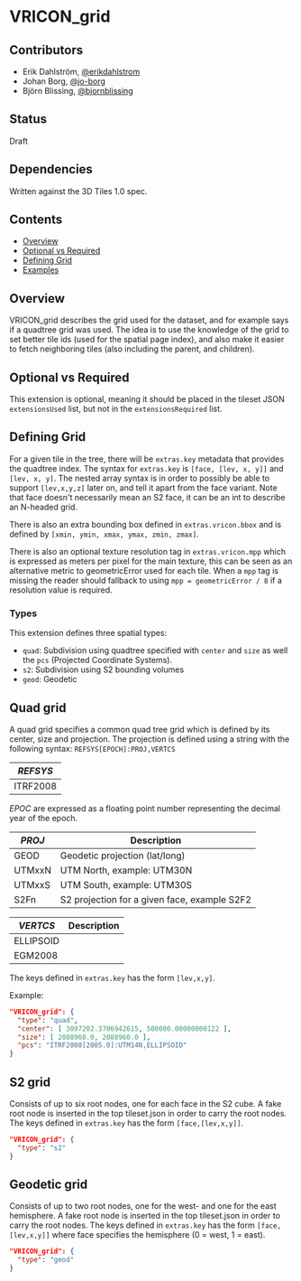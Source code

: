 # VRICON_grid

## Contributors

* Erik Dahlström, [@erikdahlstrom](https://github.com/erikdahlstrom)
* Johan Borg, [@jo-borg](https://github.com/jo-borg)
* Björn Blissing, [@bjornblissing](https://github.com/bjornblissing)

## Status

Draft

## Dependencies

Written against the 3D Tiles 1.0 spec.


## Contents

- [Overview](#overview)
- [Optional vs Required](#optional-vs-required)
- [Defining Grid](#defining-grid)
- [Examples](#examples)

## Overview

VRICON_grid describes the grid used for the dataset, and for example says if a quadtree grid was used. The idea is to use the knowledge of the grid to set better tile ids (used for the spatial page index), and also make it easier to fetch neighboring tiles (also including the parent, and children).

## Optional vs Required

This extension is optional, meaning it should be placed in the tileset JSON `extensionsUsed` list, but not in the `extensionsRequired` list.

## Defining Grid

For a given tile in the tree, there will be `extras.key` metadata that provides the quadtree index. The syntax for `extras.key` is `[face, [lev, x, y]]` and `[lev, x, y]`. The nested array syntax is in order to possibly be able to support `[lev,x,y,z]` later on, and tell it apart from the face variant. Note that face doesn't necessarily mean an S2 face, it can be an int to describe an N-headed grid.

There is also an extra bounding box defined in `extras.vricon.bbox` and is defined by `[xmin, ymin, xmax, ymax, zmin, zmax]`.

There is also an optional texture resolution tag in `extras.vricon.mpp` which is expressed as meters per pixel for the main texture, this can be seen as an alternative metric to geometricError used for each tile. When a `mpp` tag is missing
the reader should fallback to using `mpp = geometricError / 8` if a resolution value is required.

###  Types

This extension defines three spatial types:

* `quad`: Subdivision using quadtree specified with `center` and `size` as well the `pcs` (Projected Coordinate Systems).
* `s2`: Subdivision using S2 bounding volumes
* `geod`: Geodetic

## Quad grid
A quad grid specifies a common quad tree grid which is defined by its center, size and projection. 
The projection is defined using a string with the following syntax: `REFSYS[EPOCH]:PROJ,VERTCS`

 |*REFSYS*| 
 |----|
 | ITRF2008 |

 *EPOC* are expressed as a floating point number representing the decimal year of the epoch.

 |*PROJ*| Description | 
 |------|------|
 | GEOD | Geodetic projection (lat/long) |
 | UTMxxN | UTM North, example: UTM30N |
 | UTMxxS | UTM South, example: UTM30S |
 | S2Fn | S2 projection for a given face, example S2F2 |

 |*VERTCS*| Description |
 |----|----|
 | ELLIPSOID | |
 | EGM2008 | |

The keys defined in `extras.key` has the form `[lev,x,y]`.

Example:
```json
"VRICON_grid": {
  "type": "quad",
  "center": [ 3097202.3706942615, 500000.00000000122 ],
  "size": [ 2088960.0, 2088960.0 ],
  "pcs": "ITRF2008[2005.0]:UTM14N,ELLIPSOID"
}
```


## S2 grid
Consists of up to six root nodes, one for each face in the S2 cube. A fake root node is inserted in the top tileset.json in order to carry the root nodes.
The keys defined in `extras.key` has the form `[face,[lev,x,y]]`.

```json
"VRICON_grid": {
  "type": "s2"
}
```

## Geodetic grid
Consists of up to two root nodes, one for the west- and one for the east hemisphere. A fake root node is inserted in the top tileset.json in order to carry the root nodes.
The keys defined in `extras.key` has the form `[face,[lev,x,y]]` where face specifies the hemisphere (0 = west, 1 = east).

```json
"VRICON_grid": {
  "type": "geod"
}
```
